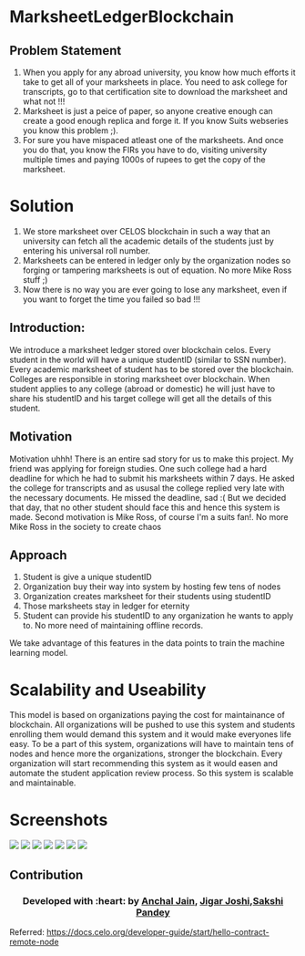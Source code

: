 # MarksheetLedgerBlockchain

## Problem Statement

1. When you apply for any abroad university, you know how much efforts it take to get all of your marksheets in place. You need to ask college for transcripts, go to that certification site to download the marksheet and what not !!!
2. Marksheet is just a peice of paper, so anyone creative enough can create a good enough replica and forge it. If you know Suits webseries you know this problem ;).
3. For sure you have mispaced atleast one of the marksheets. And once you do that, you know the FIRs you have to do, visiting university multiple times and paying 1000s of rupees to get the copy of the marksheet.

# Solution

1. We store marksheet over CELOS blockchain in such a way that an university can fetch all the academic details of the students just by entering his universal roll number.
2. Marksheets can be entered in ledger only by the organization nodes so forging or tampering marksheets is out of equation. No more Mike Ross stuff ;)
3. Now there is no way you are ever going to lose any marksheet, even if you want to forget the time you failed so bad !!!

## Introduction:

We introduce a marksheet ledger stored over blockchain celos. Every student in the world will have a unique studentID (similar to SSN number). Every academic marksheet of student has to be stored over the blockchain. Colleges are responsible in storing marksheet over blockchain. When student applies to any college (abroad or domestic) he will just have to share his studentID and his target college will get all the details of this student.

## Motivation

Motivation uhhh! There is an entire sad story for us to make this project. My friend was applying for foreign studies. One such college had a hard deadline for which he had to submit his marksheets within 7 days. He asked the college for transcripts and as ususal the college replied very late with the necessary documents. He missed the deadline, sad :( But we decided that day, that no other student should face this and hence this system is made. Second motivation is Mike Ross, of course I'm a suits fan!. No more Mike Ross in the society to create chaos

## Approach

1. Student is give a unique studentID
2. Organization buy their way into system by hosting few tens of nodes
3. Organization creates marksheet for their students using studentID
4. Those marksheets stay in ledger for eternity
5. Student can provide his studentID to any organization he wants to apply to. No more need of maintaining offline records.

We take advantage of this features in the data points to train the machine learning model.


# Scalability and Useability

This model is based on organizations paying the cost for maintainance of blockchain. All organizations will be pushed to use this system and students enrolling them would demand this system and it would make everyones life easy. To be a part of this system, organizations will have to maintain tens of nodes and hence more the organizations, stronger the blockchain. Every organization will start recommending this system as it would easen and automate the student application review process. So this system is scalable and maintainable.

# Screenshots

![](https://github.com/anchaljain007/MarksheetLedgerBlockchain/blob/master/screenshots/dashboard.jpg)
![](https://github.com/anchaljain007/MarksheetLedgerBlockchain/blob/master/screenshots/addStudent.jpg)
![](https://github.com/anchaljain007/MarksheetLedgerBlockchain/blob/master/screenshots/addMarksheet.jpg)
![](https://github.com/anchaljain007/MarksheetLedgerBlockchain/blob/master/screenshots/addMarks.jpg)
![](https://github.com/anchaljain007/MarksheetLedgerBlockchain/blob/master/screenshots/viewMarksheet.jpg)
![](https://github.com/anchaljain007/MarksheetLedgerBlockchain/blob/master/screenshots/ListMarksheet.png)
![](https://github.com/anchaljain007/MarksheetLedgerBlockchain/blob/master/screenshots/ViewMarksTable.png)

## Contribution

<h3 align="center"><b>Developed with :heart: by <a href="https://github.com/anchaljain007/">Anchal Jain</a>, <a href="https://github.com/JigarJoshi04">Jigar Joshi</a>,<a href="https://github.com/sakship31">Sakshi Pandey</a></b></h1>


Referred:
https://docs.celo.org/developer-guide/start/hello-contract-remote-node
